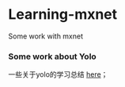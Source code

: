 # Learning-mxnet
Some work with mxnet

### Some work about Yolo
一些关于yolo的学习总结 [here](https://github.com/EchoWangHF/Learning-mxnet/blob/master/Yolo/learn_yolo.md)；</br>
